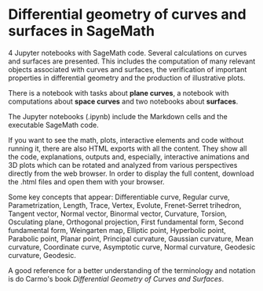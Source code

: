 # Differential geometry of curves and surfaces in SageMath

4 Jupyter notebooks with SageMath code. Several calculations on curves and surfaces are presented. This includes the computation of many relevant objects associated with curves and surfaces, the verification of important properties in differential geometry and the production of illustrative plots.

There is a notebook with tasks about **plane curves**, a notebook with computations about **space curves** and two notebooks about **surfaces**.

The Jupyter notebooks (.ipynb) include the Markdown cells and the executable SageMath code.

If you want to see the math, plots, interactive elements and code without running it, there are also HTML exports with all the content. They show all the code, explanations, outputs and, especially, interactive animations and 3D plots which can be rotated and analyzed from various perspectives directly from the web browser. In order to display the full content, download the .html files and open them with your browser.

Some key concepts that appear: Differentiable curve, Regular curve, Parametrization, Length, Trace, Vertex, Evolute, Frenet-Serret trihedron, Tangent vector, Normal vector, Binormal vector, Curvature, Torsion, Osculating plane, Orthogonal projection, First fundamental form, Second fundamental form, Weingarten map, Elliptic point, Hyperbolic point, Parabolic point, Planar point, Principal curvature, Gaussian curvature, Mean curvature, Coordinate curve, Asymptotic curve, Normal curvature, Geodesic curvature, Geodesic.

A good reference for a better understanding of the terminology and notation is do Carmo's book *Differential Geometry of Curves and Surfaces*.
